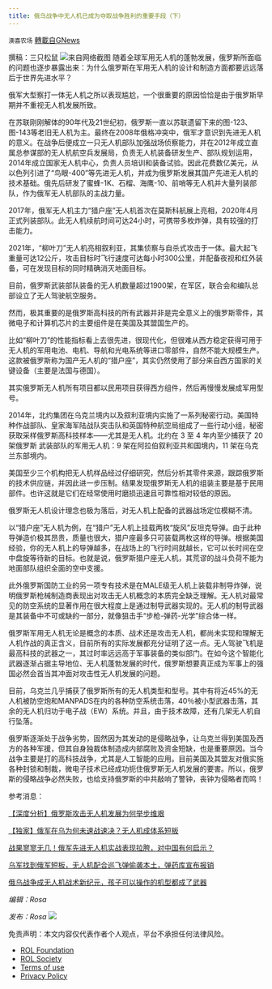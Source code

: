 ```yaml
---
title: 俄乌战争中无人机已成为夺取战争胜利的重要手段（下）
---
```

`澳喜农场` [轉載自GNews](https://gnews.org/zh-hans/2454561/)

撰稿：三只松鼠
 ![](https://assets.gnews.org/wp-content/uploads/2022/05/3-9.png)来自网络截图 
随着全球军用无人机的蓬勃发展，俄罗斯所面临的问题也逐步暴露出来：为什么俄罗斯在军用无人机的设计和制造方面都要远远落后于世界先进水平？
 
俄军大型察打一体无人机之所以表现尴尬，一个很重要的原因恰恰是由于俄罗斯早期并不重视无人机发展所致。
 
在苏联刚刚解体的90年代及21世纪初，俄罗斯一直以苏联遗留下来的图-123、图-143等老旧无人机为主。最终在2008年俄格冲突中，俄军才意识到先进无人机的意义。在战争后便成立一只无人机部队加强战场侦察能力，并在2012年成立直属总参谋部的无人机航空兵发展局，负责无人机装备研发生产、部队规划运用，2014年成立国家无人机中心，负责人员培训和装备试验。因此花费数亿美元，从以色列引进了“鸟眼-400”等先进无人机，并成为俄罗斯发展其国产先进无人机的技术基础。俄先后研发了蜜蜂-1K、石榴、海鹰-10、前哨等无人机并大量列装部队，作为俄军无人机部队的主战力量。
 
2017年，俄军无人机主力“猎户座”无人机首次在莫斯科航展上亮相，2020年4月正式列装部队。此无人机续航时间可达24小时，可携带多枚炸弹，具有较强的打击能力。
 
2021年，“柳叶刀”无人机亮相叙利亚，其集侦察与自杀式攻击于一体。最大起飞重量可达12公斤，攻击目标时飞行速度可达每小时300公里，并配备夜视和红外装备，可在发现目标的同时精确消灭地面目标。
 
目前，俄罗斯武装部队装备的无人机数量超过1900架，在军区，联合会和编队总部设立了无人驾驶航空服务。
 
然而，极其重要的是俄罗斯高科技的所有武器并非是完全意义上的俄罗斯零件，其微电子和计算机芯片的主要组件是在美国及其盟国生产的。
  
比如“柳叶刀”的性能指标看上去很先进，很现代化，但很难从西方稳定获得可用于无人机的军用电池、电机、导航和光电系统等进口零部件，自然不能大规模生产。这款被俄罗斯称为国产无人机的“猎户座”，其实仍然使用了部分来自西方国家的关键设备（主要是法国与德国）。
 
其实俄罗斯无人机所有项目都以民用项目获得西方组件，然后再慢慢发展成军用型号。
 
2014年，北约集团在乌克兰境内以及叙利亚境内实施了一系列秘密行动。美国特种作战部队、皇家海军陆战队突击队和英国特种航空局组成了一些行动小组，秘密获取采样俄罗斯高科技样本——尤其是无人机。北约在 3 至 4 年内至少捕获了 20 架俄罗斯 武装部队的军用无人机：9 架在阿拉伯叙利亚共和国境内，11 架在乌克兰东部境内。
 
美国至少三个机构把无人机样品经过仔细研究，然后分析其零件来源，跟踪俄罗斯的技术供应链，并因此进一步压制。结果发现俄罗斯无人机的组装主要是基于民用部件。也许这就是它们在经常使用时磨损迅速且可靠性相对较低的原因。
 
俄罗斯无人机设计理念也极为落后，对无人机上配备的武器战场定位模糊不清。
 
以“猎户座”无人机为例，在“猎户”无人机上挂载两枚“旋风”反坦克导弹。由于此种导弹造价极其昂贵，质量也很大，猎户座最多只可装载两枚这样的导弹。根据美国经验，你的无人机上的导弹越多，在战场上的飞行时间就越长，它可以长时间在空中盘旋等待新的目标。也就是说，俄罗斯猎户座无人机，其荒谬的战斗负荷不能为地面部队组织全面的空中支援。
 
此外俄罗斯国防工业的另一项专有技术是在MALE级无人机上装载非制导炸弹，说明俄罗斯枪械制造商表现出对攻击无人机概念的本质完全缺乏理解。无人机对最常见的防空系统的显著作用在很大程度上是通过制导武器实现的。无人机的制导武器是其装备中不可或缺的一部分，就像狙击手“步枪-弹药-光学”综合体一样。
 
俄罗斯军用无人机无论是概念的本质、战术还是攻击无人机，都尚未实现和理解无人机作战的真正含义，目前所有的实际发展都充分证明了这一点。无人驾驶飞机是最高科技的武器之一，其过时率远远高于军事装备的类似部门。在如今这个智能化武器逐渐占据主导地位、无人机蓬勃发展的时代，俄罗斯想要真正成为军事上的强国必然会首当其冲面对攻击性无人机发展的问题。
 
目前，乌克兰几乎捕获了俄罗斯所有的无人机类型和型号。其中有将近45%的无人机被防空炮和MANPADS在内的各种防空系统击落，40％被小型武器击落，其余的无人机归功于电子战（EW）系统。并且，由于技术故障，还有几架无人机自行坠落。
 
俄罗斯逐渐处于战争劣势，固然因为其发动的是侵略战争，让乌克兰得到美国及西方的各种军援，但其自身独裁体制造成内部腐败及资金短缺，也是重要原因。当今战争主要是打的高科技战争，尤其是人工智能的应用。目前美国及其盟友对俄实施各种封锁和制裁，微电子技术已经成功扼住俄罗斯无人机发展的要害。所以，俄罗斯的侵略战争必然失败，也给支持俄罗斯的中共敲响了警钟，丧钟为侵略者而鸣！
 
参考消息：
 
[【深度分析】俄罗斯攻击无人机发展为何举步维艰](https://www.aisoutu.com/a/1583524)
 
[【独家】俄军在乌为何未速战速决？无人机成体系短板](https://mil.news.sina.com.cn/zhengming/2022-04-22/doc-imcwipii5794230.shtml?wm=vt)
 
[战果寥寥无几！俄军先进无人机实战表现拉胯，对中国有何启示？](https://www.sohu.com/a/539255419_335714)
 
[乌军找到俄军短板，无人机配合巡飞弹偷袭本土，弹药库宣布报销](https://new.qq.com/omn/20220429/20220429A09SVG00.html3)
 
[俄乌战争成无人机战术新纪元，孩子可以操作的机型都成了武器](https://www.caus.com/detail/55018)
 
*编辑：Rosa*
 
*发布：Rosa*
 ![](https://assets.gnews.org/wp-content/uploads/2022/05/HA.jpg) 

免责声明：本文内容仅代表作者个人观点，平台不承担任何法律风险。
  
- [ROL Foundation](https://rolfoundation.org/)
- [ROL Society](https://rolsociety.org/)
- [Terms of use](https://gnews.org/terms-of-use-3/)
- [Privacy Policy](https://gnews.org/privacy-policy/)
